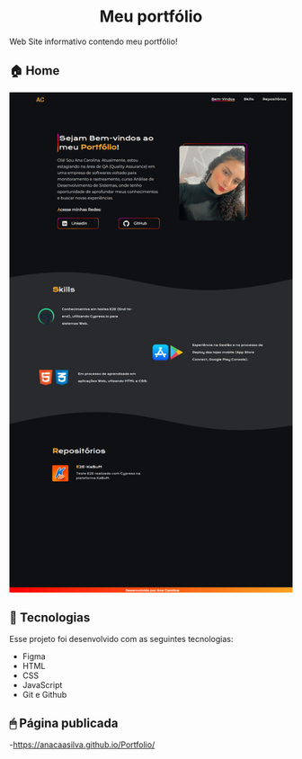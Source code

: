 <h1 align="center">Meu portfólio</h1>

Web Site informativo contendo meu portfólio!
<br>

<p align="center">
  <h2>🏠 Home </h2>
  <img src="./img/landPage.png"/>
</p>

## 🚀 Tecnologias

Esse projeto foi desenvolvido com as seguintes tecnologias:

-  Figma
-  HTML
-  CSS
-  JavaScript
-  Git e Github

## 🖱 Página publicada

-https://anacaasilva.github.io/Portfolio/